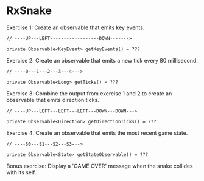 RxSnake
=======


Exercise 1:
Create an observable that emits key events.
    
    // ----UP---LEFT------------------DOWN------->
    
    private Observable<KeyEvent> getKeyEvents() = ???

Exercise 2:
Create an observable that emits a new tick every 80 millisecond.

    // ----0---1---2---3---4--->
    
    private Observable<Long> getTicks() = ???

Exercise 3:
Combine the output from exercise 1 and 2 to create an observable
that emits direction ticks.
    
    // ----UP---LEFT---LEFT---LEFT---DOWN---DOWN--->
    
    private Observable<Direction> getDirectionTicks() = ???

Exercise 4:
Create an observable that emits the most recent game state.

    // ----S0---S1---S2---S3--->
    
    private Observable<State> getStateObservable() = ???

Bonus exercise:
Display a 'GAME OVER' message when the snake collides with its self.
    
